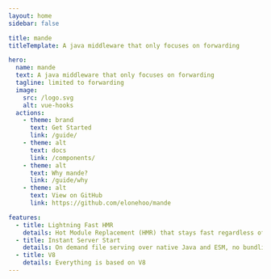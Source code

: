 ```yaml
---
layout: home
sidebar: false

title: mande
titleTemplate: A java middleware that only focuses on forwarding

hero:
  name: mande
  text: A java middleware that only focuses on forwarding
  tagline: limited to forwarding
  image:
    src: /logo.svg
    alt: vue-hooks
  actions:
    - theme: brand
      text: Get Started
      link: /guide/
    - theme: alt
      text: docs
      link: /components/
    - theme: alt
      text: Why mande?
      link: /guide/why
    - theme: alt
      text: View on GitHub
      link: https://github.com/elonehoo/mande

features:
  - title: Lightning Fast HMR
    details: Hot Module Replacement (HMR) that stays fast regardless of app size.
  - title: Instant Server Start
    details: On demand file serving over native Java and ESM, no bundling required!
  - title: V8
    details: Everything is based on V8
---
```

